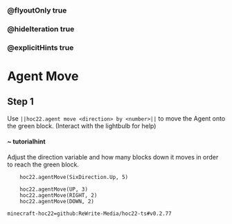 ### @flyoutOnly true
### @hideIteration true
### @explicitHints true


# Agent Move

## Step 1
Use ``||hoc22.agent move <direction> by <number>||`` to move the Agent onto the green block. (Interact with the lightbulb for help)

#### ~ tutorialhint 
Adjust the direction variable and how many blocks down it moves in order to reach the green block. 

```ghost
    hoc22.agentMove(SixDirection.Up, 5)
```
```template
    hoc22.agentMove(UP, 3)
    hoc22.agentMove(RIGHT, 2)
    hoc22.agentMove(DOWN, 2)
```

```package
minecraft-hoc22=github:ReWrite-Media/hoc22-ts#v0.2.77
```